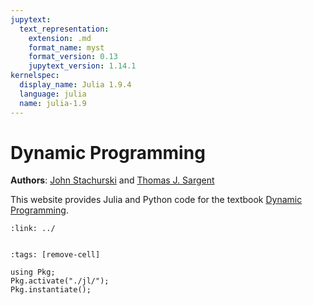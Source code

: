 ```yaml
---
jupytext:
  text_representation:
    extension: .md
    format_name: myst
    format_version: 0.13
    jupytext_version: 1.14.1
kernelspec:
  display_name: Julia 1.9.4
  language: julia
  name: julia-1.9
---
```


# Dynamic Programming

**Authors**: [John Stachurski](https://johnstachurski.net/) and [Thomas J. Sargent](http://www.tomsargent.com/)

This website provides Julia and Python code for the textbook [Dynamic Programming](https://dp.quantecon.org/).

```{card} Return to Dynamic Programming Vol 1 Landing Page
:link: ../
```

```{tableofcontents}
```

```{code-cell}
:tags: [remove-cell]

using Pkg;
Pkg.activate("./jl/");
Pkg.instantiate();
```

```{code-cell}

```
